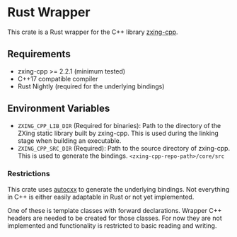 # Rust Wrapper

This crate is a Rust wrapper for the C++ library [zxing-cpp](https://github.com/zxing-cpp/zxing-cpp).

## Requirements

- zxing-cpp >= 2.2.1 (minimum tested)
- C++17 compatible compiler
- Rust Nightly (required for the underlying bindings)

## Environment Variables

- `ZXING_CPP_LIB_DIR` (Required for binaries): Path to the directory of the ZXing static library built by zxing-cpp. 
                                               This is used during the linking stage when building an executable.
- `ZXING_CPP_SRC_DIR` (Required): Path to the source directory of zxing-cpp. This is used to generate the bindings. 
                                  `<zxing-cpp-repo-path>/core/src`

### Restrictions

This crate uses [autocxx](https://github.com/google/autocxx) to generate the underlying bindings. 
Not everything in C++ is either easily adaptable in Rust or not yet implemented.

One of these is template classes with forward declarations. 
Wrapper C++ headers are needed to be created for those classes. 
For now they are not implemented and functionality is restricted to basic reading and writing.